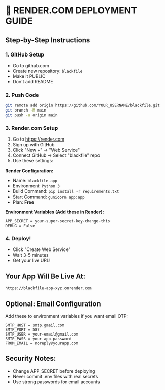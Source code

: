 # 🚀 RENDER.COM DEPLOYMENT GUIDE

## Step-by-Step Instructions

### 1. GitHub Setup
- Go to github.com
- Create new repository: `blackfile`
- Make it PUBLIC
- Don't add README

### 2. Push Code
```bash
git remote add origin https://github.com/YOUR_USERNAME/blackfile.git
git branch -M main
git push -u origin main
```

### 3. Render.com Setup
1. Go to https://render.com
2. Sign up with GitHub
3. Click "New +" → "Web Service"
4. Connect GitHub → Select "blackfile" repo
5. Use these settings:

**Render Configuration:**
- Name: `blackfile-app`
- Environment: `Python 3`
- Build Command: `pip install -r requirements.txt`
- Start Command: `gunicorn app:app`
- Plan: **Free**

**Environment Variables (Add these in Render):**
```
APP_SECRET = your-super-secret-key-change-this
DEBUG = False
```

### 4. Deploy!
- Click "Create Web Service"
- Wait 3-5 minutes
- Get your live URL!

## Your App Will Be Live At:
`https://blackfile-app-xyz.onrender.com`

## Optional: Email Configuration
Add these to environment variables if you want email OTP:
```
SMTP_HOST = smtp.gmail.com
SMTP_PORT = 587
SMTP_USER = your-email@gmail.com
SMTP_PASS = your-app-password
FROM_EMAIL = noreply@yourapp.com
```

## Security Notes:
- Change APP_SECRET before deploying
- Never commit .env files with real secrets
- Use strong passwords for email accounts